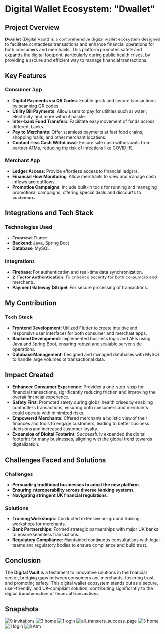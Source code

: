 # Digital Wallet Ecosystem: "Dwallet"

## Project Overview
**Dwallet** (Digital Vault) is a comprehensive digital wallet ecosystem designed to facilitate contactless transactions and enhance financial operations for both consumers and merchants. This platform promotes safety and expands the digital footprint, particularly during public health crises, by providing a secure and efficient way to manage financial transactions.

## Key Features

### Consumer App
- **Digital Payments via QR Codes**: Enable quick and secure transactions by scanning QR codes.
- **Utility Bill Payments**: Allow users to pay for utilities such as water, electricity, and more without hassle.
- **Inter-bank Fund Transfers**: Facilitate easy movement of funds across different banks.
- **Pay to Merchants**: Offer seamless payments at fast food chains, shopping malls, and other merchant locations.
- **Contact-less Cash Withdrawal**: Ensure safe cash withdrawals from partner ATMs, reducing the risk of infections like COVID-19.

### Merchant App
- **Ledger Access**: Provide effortless access to financial ledgers.
- **Financial Flow Monitoring**: Allow merchants to view and manage cash inflows and outflows.
- **Promotion Campaigns**: Include built-in tools for running and managing promotional campaigns, offering special deals and discounts to customers.

## Integrations and Tech Stack

### Technologies Used
- **Frontend**: Flutter
- **Backend**: Java, Spring Boot
- **Database**: MySQL

### Integrations
- **Firebase**: For authentication and real-time data synchronization.
- **2-Factor Authentication**: To enhance security for both consumers and merchants.
- **Payment Gateway (Stripe)**: For secure processing of transactions.

## My Contribution

### Tech Stack
- **Frontend Development**: Utilized Flutter to create intuitive and responsive user interfaces for both consumer and merchant apps.
- **Backend Development**: Implemented business logic and APIs using Java and Spring Boot, ensuring robust and scalable server-side operations.
- **Database Management**: Designed and managed databases with MySQL to handle large volumes of transactional data.

## Impact Created
- **Enhanced Consumer Experience**: Provided a one-stop-shop for financial transactions, significantly reducing friction and improving the overall financial experience.
- **Safety First**: Promoted safety during global health crises by enabling contactless transactions, ensuring both consumers and merchants could operate with minimized risks.
- **Empowered Merchants**: Offered merchants a holistic view of their finances and tools to engage customers, leading to better business decisions and increased customer loyalty.
- **Expansion of Digital Footprint**: Successfully expanded the digital footprint for many businesses, aligning with the global trend towards digitalization.

## Challenges Faced and Solutions

### Challenges
- **Persuading traditional businesses to adopt the new platform**.
- **Ensuring interoperability across diverse banking systems**.
- **Navigating stringent UK financial regulations**.

### Solutions
- **Training Workshops**: Conducted extensive on-ground training workshops for merchants.
- **Bank Partnerships**: Formed strategic partnerships with major UK banks to ensure seamless transactions.
- **Regulatory Compliance**: Maintained continuous consultations with legal teams and regulatory bodies to ensure compliance and build trust.


## Conclusion
The **Digital Vault** is a testament to innovative solutions in the financial sector, bridging gaps between consumers and merchants, fostering trust, and promoting safety. This digital wallet ecosystem stands out as a secure, user-friendly, and UK-compliant solution, contributing significantly to the digital transformation of financial transactions.

## Snapshots
![9  invitations](https://github.com/user-attachments/assets/44e0664b-2dac-4971-a43a-a6f30dee95a9)
![3  home](https://github.com/user-attachments/assets/08a43082-db27-409c-aa57-27dcb9c4873c)
![1  login](https://github.com/user-attachments/assets/3ed34758-ba45-41a7-a9a5-105da918651d)
![all_transfers_success_page](https://github.com/user-attachments/assets/37339003-33ba-4997-93a6-965bb8da8190)
![3  home](https://github.com/user-attachments/assets/16061083-db6b-413f-a300-f3c9cabcae0e)
![1  login](https://github.com/user-attachments/assets/6b535d7d-cb34-4c20-bf1e-2d56a0d69403)
![8  Atm](https://github.com/user-attachments/assets/5a242c70-99d4-4d2b-9c92-8979eca06140)



